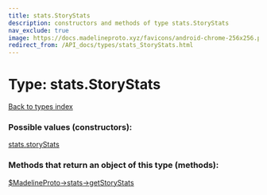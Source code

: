 ```yaml
---
title: stats.StoryStats
description: constructors and methods of type stats.StoryStats
nav_exclude: true
image: https://docs.madelineproto.xyz/favicons/android-chrome-256x256.png
redirect_from: /API_docs/types/stats_StoryStats.html
---
```

# Type: stats.StoryStats
[Back to types index](index.html)



### Possible values (constructors):

[stats.storyStats](/API_docs/constructors/stats.storyStats.html)  



### Methods that return an object of this type (methods):

[$MadelineProto->stats->getStoryStats](/API_docs/methods/stats.getStoryStats.html)  



